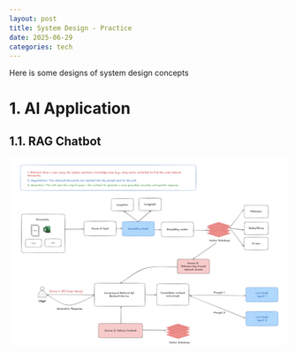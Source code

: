 ```yaml
---
layout: post
title: System Design - Practice
date: 2025-06-29
categories: tech
---
```


Here is some designs of system design concepts

# 1. AI Application

## 1.1. RAG Chatbot

![](/images/System-Design/Domain/rag-system-design.png)
